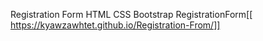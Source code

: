 Registration Form HTML CSS Bootstrap
RegistrationForm[[ https://kyawzawhtet.github.io/Registration-From/]]
